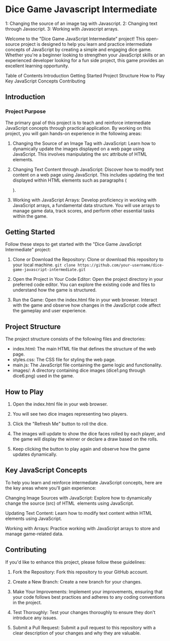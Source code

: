 # Dice Game Javascript Intermediate
1: Changing the source of an image tag with Javascript.
2: Changing text through Javascript.
3: Working with Javascript arrays.


Welcome to the "Dice Game JavaScript Intermediate" project! This open-source project is designed to help you learn and practice intermediate concepts of JavaScript by creating a simple and engaging dice game. Whether you're a beginner looking to strengthen your JavaScript skills or an experienced developer looking for a fun side project, this game provides an excellent learning opportunity.

Table of Contents
Introduction
Getting Started
Project Structure
How to Play
Key JavaScript Concepts
Contributing


## Introduction
### Project Purpose

The primary goal of this project is to teach and reinforce intermediate JavaScript concepts through practical application. By working on this project, you will gain hands-on experience in the following areas:

1. Changing the Source of an Image Tag with JavaScript: Learn how to dynamically update the images displayed on a web page using JavaScript. This involves manipulating the src attribute of HTML <img> elements.

2. Changing Text Content through JavaScript: Discover how to modify text content on a web page using JavaScript. This includes updating the text displayed within HTML elements such as paragraphs (<p>).

3. Working with JavaScript Arrays: Develop proficiency in working with JavaScript arrays, a fundamental data structure. You will use arrays to manage game data, track scores, and perform other essential tasks within the game.

## Getting Started
Follow these steps to get started with the "Dice Game JavaScript Intermediate" project:

1. Clone or Download the Repository: Clone or download this repository to your local machine.
` git clone https://github.com/your-username/dice-game-javascript-intermediate.git `

2. Open the Project in Your Code Editor: Open the project directory in your preferred code editor. You can explore the existing code and files to understand how the game is structured.

3. Run the Game: Open the index.html file in your web browser. Interact with the game and observe how changes in the JavaScript code affect the gameplay and user experience.

## Project Structure
The project structure consists of the following files and directories:

- index.html: The main HTML file that defines the structure of the web page.
- styles.css: The CSS file for styling the web page.
- main.js: The JavaScript file containing the game logic and functionality.
- images/: A directory containing dice images (dice1.png through dice6.png) used in the game.

## How to Play
1. Open the index.html file in your web browser.

2. You will see two dice images representing two players.

3. Click the "Refresh Me" button to roll the dice.

4. The images will update to show the dice faces rolled by each player, and the game will display the winner or declare a draw based on the rolls.

5. Keep clicking the button to play again and observe how the game updates dynamically.

## Key JavaScript Concepts
To help you learn and reinforce intermediate JavaScript concepts, here are the key areas where you'll gain experience:

Changing Image Sources with JavaScript: Explore how to dynamically change the source (src) of HTML <img> elements using JavaScript.

Updating Text Content: Learn how to modify text content within HTML elements using JavaScript.

Working with Arrays: Practice working with JavaScript arrays to store and manage game-related data.

## Contributing
If you'd like to enhance this project, please follow these guidelines:

1. Fork the Repository: Fork this repository to your GitHub account.

2. Create a New Branch: Create a new branch for your changes.

3. Make Your Improvements: Implement your improvements, ensuring that your code follows best practices and adheres to any coding conventions in the project.

4. Test Thoroughly: Test your changes thoroughly to ensure they don't introduce any issues.

5. Submit a Pull Request: Submit a pull request to this repository with a clear description of your changes and why they are valuable.